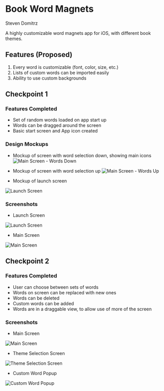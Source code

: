 # Book Word Magnets
Steven Domitrz

A highly customizable word magnets app for iOS, with different book themes.

## Features (Proposed)
1. Every word is customizable (font, color, size, etc.)
2. Lists of custom words can be imported easily
3. Ability to use custom backgrounds

## Checkpoint 1
### Features Completed
* Set of random words loaded on app start up
* Words can be dragged around the screen
* Basic start screen and App icon created

### Design Mockups

* Mockup of screen with word selection down, showing main icons
![Main Screen - Words Down](Media/Mockups/markup_main_wordsdown_small.png)

* Mockup of screen with word selection up
![Main Screen - Words Up](Media/Mockups/markup_main_wordsup_small.png)

* Mockup of launch screen

![Launch Screen](Media/Mockups/LaunchMockup_small.png)


### Screenshots

* Launch Screen

![Launch Screen](Media/Screenshots/Checkpoint1/launchscreen.png)

* Main Screen

![Main Screen](Media/Screenshots/Checkpoint1/mainscreen.png)


## Checkpoint 2
### Features Completed
* User can choose between sets of words
* Words on screen can be replaced with new ones
* Words can be deleted
* Custom words can be added
* Words are in a draggable view, to allow use of more of the screen


### Screenshots

* Main Screen

![Main Screen](Media/Screenshots/Checkpoint2/generalScreen.png)

* Theme Selection Screen

![Theme Selection Screen](Media/Screenshots/Checkpoint2/themeSelection.png)

* Custom Word Popup

![Custom Word Popup](Media/Screenshots/Checkpoint2/customWord.png)
